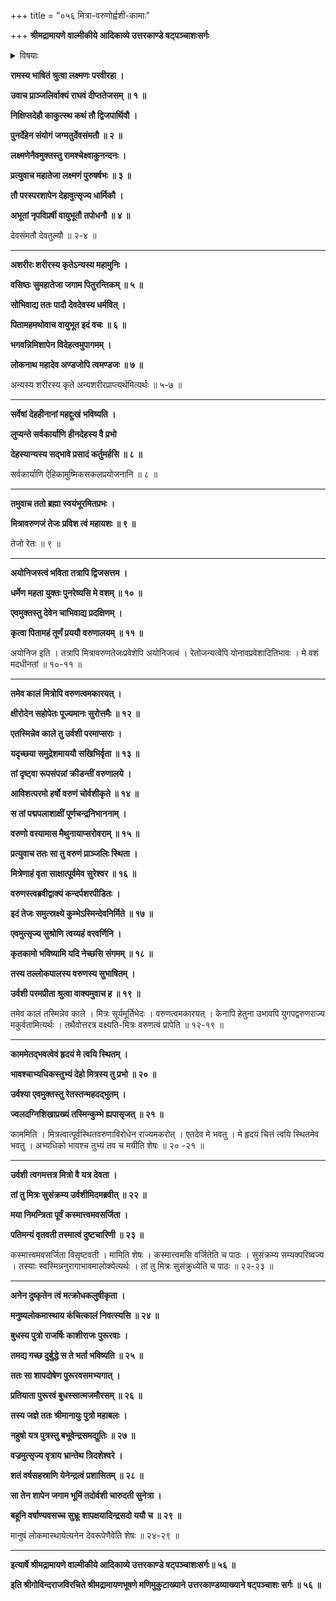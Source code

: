 +++
title = "०५६ मित्रा-वरुणोर्ह्वशी-कामाः"

+++
**श्रीमद्रामायणे वाल्मीकीये आदिकाव्ये उत्तरकाण्डे षट्पञ्चाशःसर्गः**


<details><summary>विषयाः</summary>

लक्ष्मणेन रामं प्रति विदेहयोर् निमि-वसिष्ठयोः पुनर्-देह-योग-प्रकार-प्रश्नः ॥ १ ॥  
रामेण तत्-कथनारंभः ॥ २ ॥  
वसिष्ठेन पुनर्-देह-योगाय ब्रह्माणं प्रति प्रार्थने  
तेन तं प्रति मित्रा-वरुण-रेतः-प्रवेश-चोदना ॥ ३ ॥  
वसिष्ठेन ब्रह्म-वचनेन वरुणालय-गमनम् ॥ ४ ॥  
अत्रान्तरे मित्रं प्रति गच्छन्त्या +उर्वश्या  
स्व-भोगाभिलाषिणं वरुणं प्रति  
स्वस्य तस्मिन् भाव-निवेदनेन  
देहस्य मैत्रीयत्वोक्तौ  
वरुणेन तद्-अवलोकनेन स्कन्नस्य स्व-तेजसः कुंभे स्थापनम् ॥ ५ ॥  
अनन्तरं मित्रेण स्व-समीपम् आगताम् उर्वशीं प्रति  
वरुणाभिलाष-दोषाविष्करणेन  
मानुषस्य पुरूरवसो भार्या-भवन-शाप-दानम् ॥ ६ ॥
</details>


**रामस्य भाषितं श्रुत्वा लक्ष्मणः परवीरहा ।**

**उवाच प्राञ्जलिर्वाक्यं राघवं दीप्ततेजसम् ॥ १ ॥**

**निक्षिप्तदेहौ काकुत्स्थ कथं तौ द्विजपार्थिवौ ।**

**पुनर्देहेन संयोगं जग्मतुर्देवसंमतौ ॥ २ ॥**

**लक्ष्मणेनैवमुक्तस्तु रामश्चेक्ष्वाकुनन्दनः ।**

**प्रत्युवाच महातेजा लक्ष्मणं पुरुषर्षभः ॥ ३ ॥**

**तौ परस्परशापेन देहावुत्सृज्य धार्मिकौ ।**

**अभूतां नृपविप्रर्षी वायुभूतौ तपोधनौ ॥ ४ ॥**

देवसंमतौ देवतुल्यौ ॥ २-४ ॥

****

**अशरीरः शरीरस्य कृतेऽन्यस्य महामुनिः ।**

**वसिष्ठः सुमहातेजा जगाम पितुरन्तिकम् ॥ ५ ॥**

**सोभिवाद्य ततः पादौ देवदेवस्य धर्मवित् ।**

**पितामहमथोवाच वायुभूत इदं वचः ॥ ६ ॥**

**भगवन्निमिशापेन विदेहत्वमुपागमम् ।**

**लोकनाथ महादेव अण्डजोपि त्वमण्डजः ॥ ७ ॥**

अन्यस्य शरीरस्य कृते अन्यशरीरप्राप्त्यर्थमित्यर्थः ॥ ५-७ ॥

****

**सर्वेषां देहहीनानां महद्दुःखं भविष्यति ।**

**लुप्यन्ते सर्वकार्याणि हीनदेहस्य वै प्रभो**

**देहस्यान्यस्य सद्भावे प्रसादं कर्तुमर्हसि ॥ ८ ॥**

सर्वकार्याणि ऐहिकामुष्मिकसकलप्रयोजनानि ॥ ८ ॥

****

**तमुवाच ततो ब्रह्मा स्वयंभूरमितप्रभः ।**

**मित्रावरुणजं तेजः प्रविश त्वं महायशः ॥ ९ ॥**

तेजो रेतः ॥ ९ ॥

****

**अयोनिजस्त्वं भविता तत्रापि द्विजसत्तम ।**

**धर्मेण महता युक्तः पुनरेष्यसि मे वशम् ॥ १० ॥**

**एवमुक्तस्तु देवेन चाभिवाद्य प्रदक्षिणम् ।**

**कृत्वा पितामहं तूर्णं प्रययौ वरुणालयम् ॥ ११ ॥**

अयोनिज इति । तत्रापि मित्रावरुणतेजःप्रवेशेपि अयोनिजत्वं । रेतोजन्यत्वेपि योनावप्रवेशादितिभावः । मे वशं मदधीनतां ॥ १०-११ ॥

****

**तमेव कालं मित्रोपि वरुणत्वमकारयत् ।**

**क्षीरोदेन सहोपेतः पूज्यमानः सुरोत्तमैः ॥ १२ ॥**

**एतस्मिन्नेव काले तु उर्वशी परमाप्सराः ।**

**यदृच्छया समुद्रेशमाययौ सखिभिर्वृता ॥ १३ ॥**

**तां दृष्ट्वा रूपसंपन्नां क्रीडन्तीं वरुणालये ।**

**आविशत्परमो हर्षो वरुणं चोर्वशीकृते ॥ १४ ॥**

**स तां पद्मपलाशाक्षीं पूर्णचन्द्रनिभाननाम् ।**

**वरुणो वरयामास मैथुनायाप्सरोवराम् ॥ १५ ॥**

**प्रत्युवाच ततः सा तु वरुणं प्राञ्जलिः स्थिता ।**

**मित्रेणाहं वृता साक्षात्पूर्वमेव सुरेश्वर ॥ १६ ॥**

**वरुणस्त्वब्रवीद्वाक्यं कन्दर्पशरपीडितः ।**

**इदं तेजः समुत्स्रक्ष्ये कुम्भेऽस्मिन्देवनिर्मिते ॥ १७ ॥**

**एवमुत्सृज्य सुश्रोणि त्वय्यहं वरवर्णिनि ।**

**कृतकामो भविष्यामि यदि नेच्छसि संगमम् ॥ १८ ॥**

**तस्य तल्लोकपालस्य वरुणस्य सुभाषितम् ।**

**उर्वशी परमप्रीता श्रुत्वा वाक्यमुवाच ह ॥ १९ ॥**

तमेव कालं तस्मिन्नेव काले । मित्रः सूर्यमूर्तिभेदः । वरुणत्वमकारयत् । केनापि हेतुना उभावपि युगपद्वरुणराज्य मकुर्वतामित्यर्थः । तथैवोत्तरत्र वक्ष्यति-मित्रः वरुणत्वं प्रापेति ॥ १२-१९ ॥

****

**काममेतद्भवत्वेवं हृदयं मे त्वयि स्थितम् ।**

**भावश्चाभ्यधिकस्तुभ्यं देहो मित्रस्य तु प्रभो ॥ २० ॥**

**उर्वश्या एवमुक्तस्तु रेतस्तन्महदद्भुतम् ।**

**ज्वलदग्निशिखाप्रख्यं तस्मिन्कुम्भे ह्यपासृजत् ॥ २१ ॥**

काममिति । मित्रत्वात्पूर्वस्थितवरुणाविरोधेन राज्यमकरोत् । एतदेव मे भवतु । मे हृदयं चित्तं त्वयि स्थितमेव भवतु । अभ्यधिको भावश्च तुभ्यं तव च मयीति शेषः ॥ २० -२१ ॥

****

**उर्वशी त्वगमत्तत्र मित्रो वै यत्र देवता ।**

**तां तु मित्रः सुसंक्रम्य उर्वशीमिदमब्रवीत् ॥ २२ ॥**

**मया निमन्त्रिता पूर्वं कस्मात्त्वमवसर्जिता ।**

**पतिमन्यं वृतवती तस्मात्वं दुष्टचारिणी ॥ २३ ॥**

कस्मात्त्वमवसर्जिता विसृष्टवती । मामिति शेषः । कस्मात्त्वमसि वर्जितेति च पाठः । सुसंक्रम्य सम्यक्परिष्वज्य । तस्याः स्वस्मिन्ननुरागाभावमालोक्येत्यर्थः । तां तु मित्रः सुसंक्रुध्येति च पाठः ॥ २२-२३ ॥

****

**अनेन दुष्कृतेन त्वं मत्क्रोधकलुषीकृता ।**

**मनुष्यलोकमास्थाय कंचित्कालं निवत्स्यसि ॥ २४ ॥**

**बुधस्य पुत्रो राजर्षिः काशीराजः पुरूरवाः ।**

**तमद्य गच्छ दुर्बुद्धे स ते भर्ता भविष्यति ॥ २५ ॥**

**ततः सा शापदोषेण पुरूरवसमभ्यगात् ।**

**प्रतियाता पुरूरवं बुधस्सात्मजमौरसम् ॥ २६ ॥**

**तस्य जज्ञे ततः श्रीमानायुः पुत्रो महाबलः ।**

**नहुषो यत्र पुत्रस्तु बभूवेन्द्रसमद्युतिः ॥ २७ ॥**

**वज्रमुत्सृज्य वृत्राय भ्रान्तेथ त्रिदशेश्वरे ।**

**शतं वर्षसहस्राणि येनेन्द्रत्वं प्रशासितम् ॥ २८ ॥**

**सा तेन शापेन जगाम भूमिं तदोर्वशी चारुदती सुनेत्रा ।**

**बहूनि वर्षाण्यवसच्च सुभ्रूः शापक्षयादिन्द्रसदो ययौ च ॥ २९ ॥**

मानुषं लोकमास्थायेत्यनेन देवरूपेणैवेति शेषः ॥ २४-२९ ॥

****

**इत्यार्षे श्रीमद्रामायणे वाल्मीकीये आदिकाव्ये उत्तरकाण्डे षट्पञ्चाशःसर्गः॥ ५६ ॥**

**इति श्रीगोविन्दराजविरचिते श्रीमद्रामायणभूषणे मणिमुकुटाख्याने उत्तरकाण्डव्याख्याने षट्पञ्चाशः सर्गः ॥ ५६ ॥**
